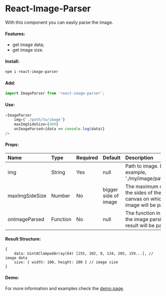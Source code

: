 # React-Image-Parser
With this component you can easily parse the image.  

#### Features:
- get image data;
- get image size.

#### Install:
```bash
npm i react-image-parser
```

#### Add:

```javascript
import ImageParser from 'react-image-parser';
```

#### Use:

```javascript
<ImageParser
    img={'./path/to/image'}
    maxImgSideSize={400}
    onImageParsed={data => console.log(data)}
/>
```

#### Props:

| Name        | Type           | Required  |  Default |  Description |
|:------------|:---------------|:----------|:---------|:-------------|
| img        | String | Yes  |  null |  Path to image. For example, './my/image/path.png' |
| maxImgSideSize | Number | No  |  bigger side of image | The maximum size of the sides of the canvas on which the image will be parsed. |
| onImageParsed | Function | No  |  null | The function in which the image parsing result will be passed. |

#### Result Structure:

```
{
    data: Uint8ClampedArray(64) [255, 202, 0, 134, 205, 159...], // image data
    size: { width: 100, height: 200 } // image size
} 
```

#### Demo:

For more information and examples check the [demo page](https://vadimfedorov.ru/lab/react-image-parser/).